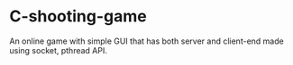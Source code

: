 # C-shooting-game
An online game with simple GUI that has both server and client-end made using socket, pthread API. 
